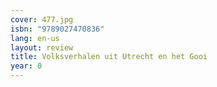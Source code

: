 ```yaml
---
cover: 477.jpg
isbn: "9789027470836"
lang: en-us
layout: review
title: Volksverhalen uit Utrecht en het Gooi
year: 0
---
```

